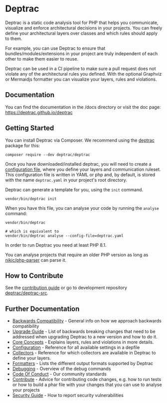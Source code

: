 # Deptrac

Deptrac is a static code analysis tool for PHP that helps you communicate,
visualize and enforce architectural decisions in your projects. You can freely
define your architectural layers over classes and which rules should apply to
them.

For example, you can use Deptrac to ensure that bundles/modules/extensions in
your project are truly independent of each other to make them easier to reuse.

Deptrac can be used in a CI pipeline to make sure a pull request does not
violate any of the architectural rules you defined. With the optional Graphviz
or Mermaidjs formatter you can visualize your layers, rules and violations.

## Documentation

You can find the documentation in the /docs directory or visit the doc page:
https://deptrac.github.io/deptrac

## Getting Started

You can install Deptrac via Composer. We recommend using the
[deptrac](https://github.com/deptrac/deptrac) package for this:

```console
composer require --dev deptrac/deptrac
```

Once you have downloaded/installed deptrac, you will need to create a
[configuration file](docs/index.md#configuration), where you define your layers and
communication ruleset. This configuration file is written in YAML or php and, by default,
is stored with the name `deptrac.yaml` in your project's root directory.

Deptrac can generate a template for you, using the `init` command.

```console
vendor/bin/deptrac init
```

When you have this file, you can analyse your code by
running the `analyse` command:

```console
vendor/bin/deptrac

# which is equivalent to
vendor/bin/deptrac analyse --config-file=deptrac.yaml
```

In order to run Deptrac you need at least PHP 8.1.

You can analyse projects that require an older PHP version as long as
[nikic/php-parser](https://github.com/nikic/PHP-Parser) can parse it.


## How to Contribute

See the [contribution guide](docs/CONTRIBUTING.md) or go to development repository [deptrac/deptrac-src](https://github.com/deptrac/deptrac-src).

## Further Documentation

* [Backwards Compatibility](docs/bc_policy.md) - General info on how we approach
  backwards compatibility
* [Upgrade Guide](docs/upgrade.md) - List of backwards breaking changes that
  need to be addressed when upgrading Deptrac to a new version and how to do it.
* [Core Concepts](docs/concepts.md) - Explains layers, rules and violations in
  more details.
* [Configuration](docs/configuration.md) - Reference for all available settings
  in a depfile
* [Collectors](docs/collectors.md) - Reference for which collectors are
  available in Deptrac to define your layers.
* [Formatters](docs/formatters.md) - Lists the different output formats
  supported by Deptrac
* [Debugging](docs/debugging.md) - Overview of the debug commands
* [Code Of Conduct](docs/CODE_OF_CONDUCT.md) - Our community standards
* [Contribute](docs/CONTRIBUTING.md) - Advice for contributing code changes,
  e.g. how to run tests or how to build a phar file with your changes that you
  can use to analyse your projects
* [Security Guide](docs/SECURITY.md) - How to report security vulnerabilities
